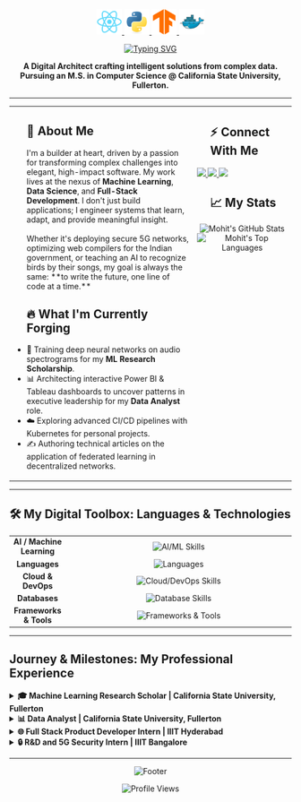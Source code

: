 <div align="center">

<a href="https://github.com/MohitPatni0731">
  <img src="https://github.com/devicons/devicon/blob/master/icons/react/react-original.svg" alt="logo" width="45" height="45" />
</a>
<a href="https://github.com/MohitPatni0731">
  <img src="https://github.com/devicons/devicon/blob/master/icons/python/python-original.svg" alt="logo" width="45" height="45" />
</a>
<a href="https://github.com/MohitPatni0731">
  <img src="https://github.com/devicons/devicon/blob/master/icons/tensorflow/tensorflow-original.svg" alt="logo" width="45" height="45" />
</a>
<a href="https://github.com/MohitPatni0731">
  <img src="https://github.com/devicons/devicon/blob/master/icons/docker/docker-original.svg" alt="logo" width="45" height="45" />
</a>

<a href="https://git.io/typing-svg"><img src="https://readme-typing-svg.demolab.com?font=JetBrains+Mono&weight=700&size=32&pause=1000&color=00E1D3&center=true&vCenter=true&width=600&lines=Hey%2C+I'm+Mohit+Patni;I'm+a+Machine+Learning+Architect;...and+a+Full-Stack+Developer" alt="Typing SVG" /></a>

**A Digital Architect crafting intelligent solutions from complex data.** <br />
**Pursuing an M.S. in Computer Science @ California State University, Fullerton.**

</div>

---

<table>
  <tr>
    <td valign="top" width="65%">
      <div id="user-content-toc">
        <ul align="left">
          <summary>
            <h2>🚀 About Me </h2>
          </summary>
          <p>
            I'm a builder at heart, driven by a passion for transforming complex challenges into elegant, high-impact software. My work lives at the nexus of <strong>Machine Learning</strong>, <strong>Data Science</strong>, and <strong>Full-Stack Development</strong>. I don't just build applications; I engineer systems that learn, adapt, and provide meaningful insight.
            <br/><br/>
            Whether it's deploying secure 5G networks, optimizing web compilers for the Indian government, or teaching an AI to recognize birds by their songs, my goal is always the same: **to write the future, one line of code at a time.**
          </p>
        </ul>
      </div>
      <div id="user-content-toc">
        <ul align="left">
          <summary>
            <h2>🔥 What I'm Currently Forging</h2>
          </summary>
          <li>🧠 Training deep neural networks on audio spectrograms for my <strong>ML Research Scholarship</strong>.</li>
          <li>📊 Architecting interactive Power BI & Tableau dashboards to uncover patterns in executive leadership for my <strong>Data Analyst</strong> role.</li>
          <li>☁️ Exploring advanced CI/CD pipelines with Kubernetes for personal projects.</li>
          <li>✍️ Authoring technical articles on the application of federated learning in decentralized networks.</li>
        </ul>
      </div>
    </td>
    <td valign="top" width="35%">
      <div id="user-content-toc">
        <ul align="left">
          <summary>
            <h2>⚡ Connect With Me</h2>
          </summary>
        </ul>
      </div>
      <p align="left">
        <a href="https://www.linkedin.com/in/mohitpatni1/" target="_blank">
          <img src="https://img.shields.io/badge/linkedin-%230077B5.svg?style=for-the-badge&logo=linkedin&logoColor=white" />
        </a>
        <a href="https://github.com/MohitPatni0731" target="_blank">
          <img src="https://img.shields.io/badge/github-%23121011.svg?style=for-the-badge&logo=github&logoColor=white" />
        </a>
        <a href="mailto:mohitpatni@csu.fullerton.edu">
          <img src="https://img.shields.io/badge/Gmail-D14836?style=for-the-badge&logo=gmail&logoColor=white" />
        </a>
      </p>
      <div id="user-content-toc">
        <ul align="left">
          <summary>
            <h2>📈 My Stats</h2>
          </summary>
        </ul>
      </div>
      <p align="center">
        <img src="https://github-readme-stats.vercel.app/api?username=MohitPatni0731&show_icons=true&theme=merko&hide_border=true&include_all_commits=true&count_private=true&bg_color=0D1117&title_color=00E1D3&icon_color=00E1D3&text_color=FFF" alt="Mohit's GitHub Stats" />
        <img src="https://github-readme-stats.vercel.app/api/top-langs/?username=MohitPatni0731&layout=compact&langs_count=8&theme=merko&hide_border=true&bg_color=0D1117&title_color=00E1D3&text_color=FFF" alt="Mohit's Top Languages" />
      </p>
    </td>
  </tr>
</table>

---

## 🛠️ My Digital Toolbox: Languages & Technologies

<table width="100%">
  <tr>
    <td align="center" width="20%">
      <strong>AI / Machine Learning</strong>
    </td>
    <td align="center" width="80%">
      <img src="https://skillicons.dev/icons?i=pytorch,tensorflow,sklearn,huggingface" alt="AI/ML Skills"/>
    </td>
  </tr>
  <tr>
    <td align="center" width="20%">
      <strong>Languages</strong>
    </td>
    <td align="center" width="80%">
      <img src="https://skillicons.dev/icons?i=python,javascript,cpp,html,css,r,bash" alt="Languages"/>
    </td>
  </tr>
  <tr>
    <td align="center" width="20%">
      <strong>Cloud & DevOps</strong>
    </td>
    <td align="center" width="80%">
      <img src="https://skillicons.dev/icons?i=aws,gcp,docker,kubernetes,git,linux" alt="Cloud/DevOps Skills"/>
    </td>
  </tr>
  <tr>
    <td align="center" width="20%">
      <strong>Databases</strong>
    </td>
    <td align="center" width="80%">
      <img src="https://skillicons.dev/icons?i=mysql,mongodb,sqlite" alt="Database Skills"/>
    </td>
  </tr>
  <tr>
    <td align="center" width="20%">
      <strong>Frameworks & Tools</strong>
    </td>
    <td align="center" width="80%">
      <img src="https://skillicons.dev/icons?i=react,nextjs,fastapi,nodejs,tableau,powerbi" alt="Frameworks & Tools"/>
    </td>
  </tr>
</table>

---

##  Journey & Milestones: My Professional Experience

<details>
<summary><strong>🎓 Machine Learning Research Scholar | California State University, Fullerton</strong></summary>
<p>
  <ul>
    <li>Currently applying advanced machine learning techniques to identify bird species from complex audio datasets and spectrograms under Prof. Sarah G. Grant.</li>
    <li>Focusing on data contextualization and the application of novel ML algorithms for bioacoustic analysis.</li>
  </ul>
</p>
</details>

<details>
<summary><strong>📊 Data Analyst | California State University, Fullerton</strong></summary>
<p>
  <ul>
    <li>Analyzing large datasets with Python to uncover hidden correlations between CEO characteristics, compensation, and firm performance.</li>
    <li>Building dynamic, interactive dashboards with Power BI & Tableau to visualize insights and support academic publications.</li>
  </ul>
</p>
</details>

<details>
<summary><strong>🌐 Full Stack Product Developer Intern | IIIT Hyderabad</strong></summary>
<p>
  <ul>
    <li>Collaborated on the "Python Virtual Lab" project, a major initiative with the Government of India.</li>
    <li>Engineered a 70% reduction in the web-based Python compiler's size (50Mb to 15Mb) using Pyodide optimization, boosting page load speeds by 2 seconds.</li>
    <li>Implemented features that led to a 25% increase in user engagement and 15% faster execution times.</li>
  </ul>
</p>
</details>

<details>
<summary><strong>🔒 R&D and 5G Security Intern | IIIT Bangalore</strong></summary>
<p>
  <ul>
    <li>Conducted penetration testing and vulnerability analysis on a simulated 5G network core.</li>
    <li>Utilized Open5GS, UERANSIM, and Wireshark to perform packet analysis, identify security holes, and implement mitigation strategies, increasing network security by 30%.</li>
  </ul>
</p>
</details>

<hr>

<p align="center">
  <img src="https://raw.githubusercontent.com/trinib/trinib/main/images/footer.svg" alt="Footer">
</p>

<p align="center">
    <img src="https://komarev.com/ghpvc/?username=MohitPatni0731&label=PROFILE+VIEWS&color=00E1D3&style=flat" alt="Profile Views"/>
</p>
